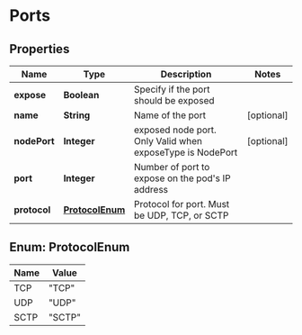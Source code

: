 

# Ports


## Properties

| Name | Type | Description | Notes |
|------------ | ------------- | ------------- | -------------|
|**expose** | **Boolean** | Specify if the port should be exposed |  |
|**name** | **String** | Name of the port |  [optional] |
|**nodePort** | **Integer** | exposed node port. Only Valid when exposeType is NodePort |  [optional] |
|**port** | **Integer** | Number of port to expose on the pod&#39;s IP address |  |
|**protocol** | [**ProtocolEnum**](#ProtocolEnum) | Protocol for port. Must be UDP, TCP, or SCTP |  |



## Enum: ProtocolEnum

| Name | Value |
|---- | -----|
| TCP | &quot;TCP&quot; |
| UDP | &quot;UDP&quot; |
| SCTP | &quot;SCTP&quot; |



